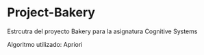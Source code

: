 # Project-Bakery

Estrcutra del proyecto Bakery para la asignatura Cognitive Systems

Algoritmo utilizado: Apriori
